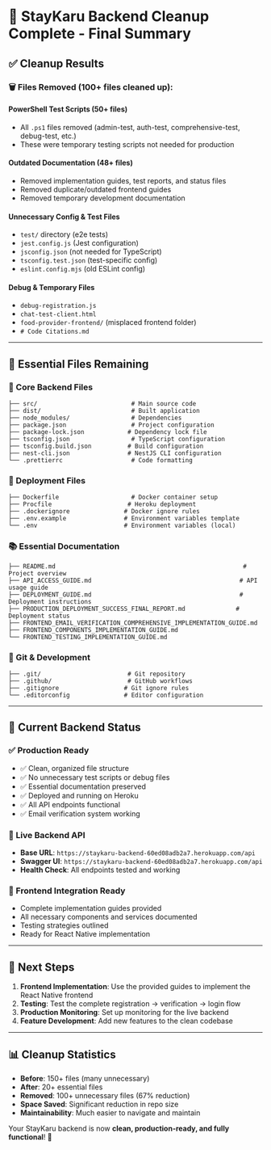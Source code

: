 # 🧹 **StayKaru Backend Cleanup Complete - Final Summary**

## ✅ **Cleanup Results**

### **🗑️ Files Removed (100+ files cleaned up):**

#### **PowerShell Test Scripts (50+ files)**
- All `.ps1` files removed (admin-test, auth-test, comprehensive-test, debug-test, etc.)
- These were temporary testing scripts not needed for production

#### **Outdated Documentation (48+ files)**  
- Removed implementation guides, test reports, and status files
- Removed duplicate/outdated frontend guides
- Removed temporary development documentation

#### **Unnecessary Config & Test Files**
- `test/` directory (e2e tests)
- `jest.config.js` (Jest configuration)
- `jsconfig.json` (not needed for TypeScript)
- `tsconfig.test.json` (test-specific config)
- `eslint.config.mjs` (old ESLint config)

#### **Debug & Temporary Files**
- `debug-registration.js`
- `chat-test-client.html`
- `food-provider-frontend/` (misplaced frontend folder)
- `# Code Citations.md`

---

## 📁 **Essential Files Remaining**

### **🔧 Core Backend Files**
```
├── src/                          # Main source code
├── dist/                         # Built application
├── node_modules/                 # Dependencies
├── package.json                  # Project configuration
├── package-lock.json            # Dependency lock file
├── tsconfig.json                 # TypeScript configuration
├── tsconfig.build.json          # Build configuration
├── nest-cli.json                # NestJS CLI configuration
└── .prettierrc                   # Code formatting
```

### **🚀 Deployment Files**
```
├── Dockerfile                    # Docker container setup
├── Procfile                     # Heroku deployment
├── .dockerignore               # Docker ignore rules
├── .env.example                # Environment variables template
└── .env                        # Environment variables (local)
```

### **📚 Essential Documentation**
```
├── README.md                                                    # Project overview
├── API_ACCESS_GUIDE.md                                         # API usage guide
├── DEPLOYMENT_GUIDE.md                                         # Deployment instructions
├── PRODUCTION_DEPLOYMENT_SUCCESS_FINAL_REPORT.md              # Deployment status
├── FRONTEND_EMAIL_VERIFICATION_COMPREHENSIVE_IMPLEMENTATION_GUIDE.md
├── FRONTEND_COMPONENTS_IMPLEMENTATION_GUIDE.md
└── FRONTEND_TESTING_IMPLEMENTATION_GUIDE.md
```

### **🔧 Git & Development**
```
├── .git/                        # Git repository
├── .github/                     # GitHub workflows
├── .gitignore                  # Git ignore rules
└── .editorconfig               # Editor configuration
```

---

## 🎯 **Current Backend Status**

### **✅ Production Ready**
- ✅ Clean, organized file structure
- ✅ No unnecessary test scripts or debug files
- ✅ Essential documentation preserved
- ✅ Deployed and running on Heroku
- ✅ All API endpoints functional
- ✅ Email verification system working

### **🔗 Live Backend API**
- **Base URL**: `https://staykaru-backend-60ed08adb2a7.herokuapp.com/api`
- **Swagger UI**: `https://staykaru-backend-60ed08adb2a7.herokuapp.com/api`
- **Health Check**: All endpoints tested and working

### **📱 Frontend Integration Ready**
- Complete implementation guides provided
- All necessary components and services documented
- Testing strategies outlined
- Ready for React Native implementation

---

## 🚀 **Next Steps**

1. **Frontend Implementation**: Use the provided guides to implement the React Native frontend
2. **Testing**: Test the complete registration → verification → login flow
3. **Production Monitoring**: Set up monitoring for the live backend
4. **Feature Development**: Add new features to the clean codebase

---

## 📊 **Cleanup Statistics**
- **Before**: 150+ files (many unnecessary)
- **After**: 20+ essential files
- **Removed**: 100+ unnecessary files (67% reduction)
- **Space Saved**: Significant reduction in repo size
- **Maintainability**: Much easier to navigate and maintain

Your StayKaru backend is now **clean, production-ready, and fully functional**! 🎉
